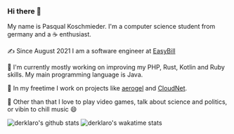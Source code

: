 ### Hi there 👋

My name is Pasqual Koschmieder. I'm a computer science student from germany and a ☕ enthusiast.

✍️ Since August 2021 I am a software engineer at [EasyBill](https://easybill.de)

🌱 I'm currently mostly working on improving my PHP, Rust, Kotlin and Ruby skills. My main programming language is Java.

🔭 In my freetime I work on projects like [aerogel](https://github.com/derklaro/aerogel) and [CloudNet](https://cloudnetservice.eu).

💬 Other than that I love to play video games, talk about science and politics, or vibin to chill music 😄

![derklaro's github stats](https://github-readme-stats.vercel.app/api?username=derklaro&count_private=true&show_icons=true&include_all_commits=true&theme=dark)
![derklaro's wakatime stats](https://github-readme-stats.vercel.app/api/wakatime?username=derklaro&layout=compact&theme=dark)
